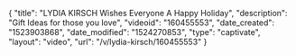 {
    "title": "LYDIA KIRSCH Wishes Everyone A Happy Holiday",
    "description": "Gift Ideas for those you love",
    "videoid": "160455553",
    "date_created": "1523903868",
    "date_modified": "1524270853",
    "type": "captivate",
    "layout": "video",
    "url": "\/v\/lydia-kirsch\/160455553"
}